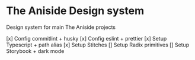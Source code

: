 # The Aniside Design system
Design system for main The Aniside projects

[x] Config commitlint + husky
[x] Config eslint + prettier 
[x] Setup Typescript + path alias
[x] Setup Stitches 
[] Setup Radix primitives
[] Setup Storybook + dark mode
